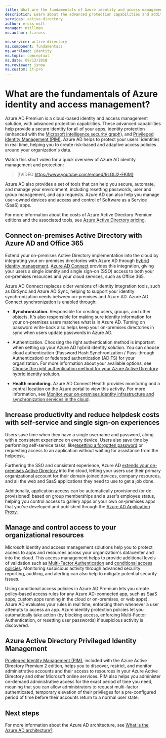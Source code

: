 ```yaml
---
title: What are the fundamentals of Azure identity and access management? - Azure Active Directory | Microsoft Docs
description: Learn about the advanced protection capabilities and additional tools that are available with Azure Active Directory Premium editions.
services: active-directory
author: eross-msft
manager: mtillman
ms.author: lizross

ms.service: active-directory
ms.component: fundamentals
ms.workload: identity
ms.topic: conceptual
ms.date: 09/13/2018
ms.reviewer: jsnow
ms.custom: it-pro
---
```


# What are the fundamentals of Azure identity and access management?
Azure AD Premium is a cloud-based identity and access management solution, with advanced protection capabilities. These advanced capabilities help provide a secure identity for all of your apps, identity protection (enhanced with the [Microsoft intelligence security graph](https://www.microsoft.com/security/intelligence)), and [Privileged Identity Management (PIM)](../privileged-identity-management/pim-configure.md). Azure AD helps to protect your users' identities in real time, helping you to create risk-based and adaptive access policies around your organization's data.

Watch this short video for a quick overview of Azure AD identity management and protection:
>[!VIDEO https://www.youtube.com/embed/9LGIJ2-FKIM]

Azure AD also provides a set of tools that can help you secure, automate, and manage your environment, including resetting passwords, user and group management, and app requests. Azure AD can also help you manage user-owned devices and access and control of Software as a Service (SaaS) apps.

For more information about the costs of Azure Active Directory Premium editions and the associated tools, see [Azure Active Directory pricing](https://azure.microsoft.com/en-us/pricing/details/active-directory/).

## Connect on-premises Active Directory with Azure AD and Office 365
Extend your on-premises Active Directory implementation into the cloud by integrating your on-premises directories with Azure AD through [hybrid identity management](https://aka.ms/aadframework). [Azure AD Connect](../connect/active-directory-aadconnect.md) provides this integration, giving your users a single identity and single sign-on (SSO) access to both your on-premises resources and your cloud services, such as Office 365.

Azure AD Connect replaces older versions of identity integration tools, such as DirSync and Azure AD Sync, helping to support your identity synchronization needs between on-premises and Azure AD. Azure AD Connect synchronization is enabled through:

- **Synchronization.** Responsible for creating users, groups, and other objects. It's also responsible for making sure identity information for your on-premises users matches what is in Azure AD. Turning on password write-back also helps keep your on-premises directories in sync when users update passwords in Azure AD.

- Authentication. Choosing the right authentication method is important when setting up your Azure AD hybrid identity solution. You can choose cloud authentication (Password Hash Synchronization / Pass-through Authentication) or federated authentication (AD FS) for your organization. For more information about your available options, see [Choose the right authentication method for your Azure Active Directory hybrid identity solution](https://aka.ms/auth-options).

- **Health monitoring.** Azure AD Connect Health provides monitoring and a central location on the Azure portal to view this activity. For more information, see [Monitor your on-premises identity infrastructure and synchronization services in the cloud](../connect-health/active-directory-aadconnect-health.md).

## Increase productivity and reduce helpdesk costs with self-service and single sign-on experiences
Users save time when they have a single username and password, along with a consistent experience on every device. Users also save time by performing self-service tasks,  like[resetting a forgotten password](../user-help/active-directory-passwords-update-your-own-password.md) or requesting access to an application without waiting for assistance from the helpdesk.

Furthering the SSO and consistent experience, Azure AD [extends your on-premises Active Directory](../connect/active-directory-aadconnect.md) into the cloud, letting your users use their primary organizational account for their domain-joined devices, company resources, and all the web and SaaS applications they need to use to get a job done. 

Additionally, application access can be automatically provisioned (or de-provisioned) based on group memberships and a user's employee status, helping you control access to gallery apps or your own on-premises apps that you’ve developed and published through the [Azure AD Application Proxy](../manage-apps/application-proxy.md).

## Manage and control access to your organizational resources
Microsoft identity and access management solutions help you to protect access to apps and resources across your organization's datacenter and into the cloud. This access management helps to provide additional levels of validation such as [Multi-Factor Authentication](../authentication/concept-mfa-howitworks.md) and [conditional access policies](../conditional-access/overview.md). Monitoring suspicious activity through advanced security reporting, auditing, and alerting can also help to mitigate potential security issues.

Using conditional access policies in Azure AD Premium lets you create policy-based access rules for any Azure AD-connected app, such as SaaS apps, custom apps running in the cloud or on-premises, or web apps). Azure AD evaluates your rules in real time, enforcing them whenever a user attempts to access an app. Azure identity protection policies let you automatically take action (by blocking access, enforcing Multi-Factor Authentication, or resetting user passwords) if suspicious activity is discovered.

## Azure Active Directory Privileged Identity Management
[Privileged Identity Management (PIM)](../privileged-identity-management/pim-getting-started.md), included with the Azure Active Directory Premium 2 edition, helps you to discover, restrict, and monitor administrative accounts and their access to resources in your Azure Active Directory and other Microsoft online services. PIM also helps you administer on-demand administrative access for the exact period of time you need, meaning that you can allow administrators to request multi-factor authenticated, temporary elevation of their privileges for a pre-configured period of time before their accounts return to a normal user state.

## Next steps
For more information about the Azure AD architecture, see [What is the Azure AD architecture?](active-directory-architecture.md).
